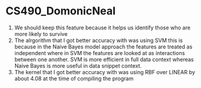 # CS490_DomonicNeal

1. We should keep this feature because it helps us identify those who are more likely to survive
3. The alrgorithm that I got better accuracy with was using SVM this is because in the Naive Bayes model approach the features are treated
  as independent where in SVM the features are looked at as interactions between one another. SVM is more efficient in full data context
  whereas Naive Bayes is more useful in data snippet context.
4. The kernel that I got better accuracy with was using RBF over LINEAR by about 4.08 at the time of compiling the program
